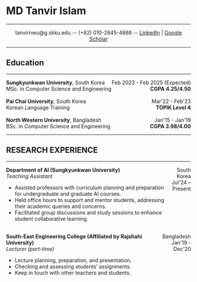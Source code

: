 # MD Tanvir Islam
-----------------------------
<div style="text-align: center;">
  tanvirnwu@g.skku.edu -- (+82) 010-2845-4666 -- <a href="https://www.linkedin.com/in/tanvirislamnwu/">LinkedIn</a> | <a href="https://scholar.google.com/citations?user=UvINe-sAAAAJ&hl=en">Google Scholar</a>
</div>

-----------------------------
## Education
-----------------------------
<div style="display: flex; justify-content: space-between;">
  <div>
    <strong>Sungkyunkwan University</strong>, South Korea<br>
    MSc. in Computer Science and Engineering<br>

  </div>
  <div style="text-align: right;">
    Feb 2023 - Feb 2025 (Expected)<br>
    <strong>CGPA 4.25/4.50</strong>
  </div>
</div>

<br>

<div style="display: flex; justify-content: space-between;">
  <div>
    <strong>Pai Chai University</strong>, South Korea<br>
    Korean Language Training<br>
  </div>
  <div style="text-align: right;">
    Mar'22 - Feb'23<br>
    <strong>TOPIK Level 4</strong>
  </div>
</div>

<br>

<div style="display: flex; justify-content: space-between;">
  <div>
    <strong>North Western University</strong>, Bangladesh<br>
    BSc. in Computer Science and Engineering<br>
  </div>
  <div style="text-align: right;">
    Jan'15 - Jan'19<br>
    <strong>CGPA 3.98/4.00</strong>
  </div>
</div>



-----------------------------
## RESEARCH EXPERIENCE
-----------------------------
<div style="display: flex; justify-content: space-between;">
  <div>
    <strong>Department of AI (Sungkyunkwan University)</strong><br>
    <em>Teaching Assistant</em><br>
    <ul>
      <li>Assisted professors with curriculum planning and preparation for undergraduate and graduate AI courses.</li>
      <li>Held office hours to support and mentor students, addressing their academic queries and concerns.</li>
      <li>Facilitated group discussions and study sessions to enhance student collaborative learning.</li>
    </ul>
  </div>
  <div style="text-align: right;">
    South Korea<br>
    Jul'24 – Present
  </div>
</div>

<br>

<div style="display: flex; justify-content: space-between;">
  <div>
    <strong>South-East Engineering College (Affiliated by Rajshahi University)</strong><br>
    <em>Lecturer (part-time)</em><br>
    <ul>
      <li>Lecture planning, preparation, and presentation.</li>
      <li>Checking and assessing students’ assignments.</li>
      <li>Keep in touch with other teachers and students.</li>
    </ul>
  </div>
  <div style="text-align: right;">
    Bangladesh<br>
    Jan'19 - Dec'20
  </div>
</div>
